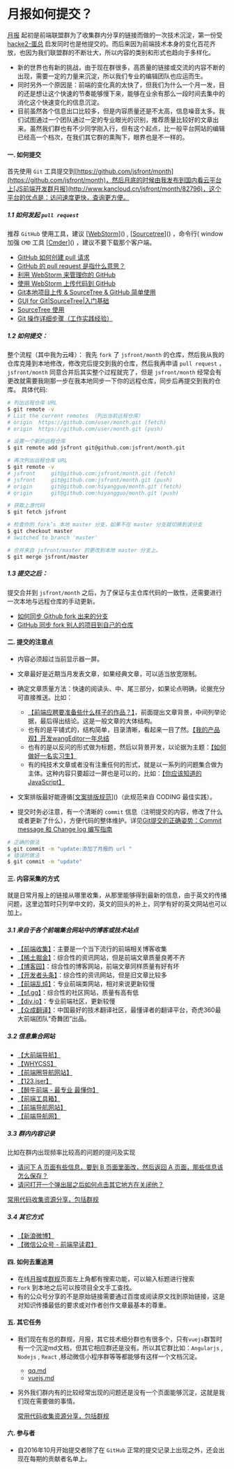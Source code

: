 # 月报如何提交？

[月报](https://github.com/jsfront/month) 起初是前端联盟群为了收集群内分享的链接而做的一次技术沉淀，第一份受 [hacke2-蛋总](http://www.hacke2.cn/) 启发同时也是他提交的。而后来因为前端技术本身的变化百花齐放，也因为我们联盟群的不断壮大，所以内容的类别和形式也趋向于多样化。

- 新的世界也有新的挑战，由于现在群很多，高质量的链接或交流的内容不断的出现，需要一定的力量来沉淀，所以我们专业的编辑团队也应运而生。
- 同时另外一个原因是：前端的变化真的太快了，但我们为什么一个月一发，目的还是想让这个快速的节奏能够慢下来，能够在业余有那么一段时间去集中的消化这个快速变化的信息沉淀。
- 目前虽然各个信息出口比较多，但是内容质量还是不太高，信息噪音太多。我们试图通过一个团队通过一定的专业眼光的识别，推荐质量比较好的文章出来。虽然我们群也有不少同学刚入行，但有这个起点，比一般平台网站的编辑已经高一个档次，在我们其它群的熏陶下，眼界也是不一样的。

#### 一. 如何提交
首先使用 `Git` 工具提交到[https://github.com/jsfront/month](https://github.com/jsfront/month)，然后月底的时候由我发布到国内看云平台上[JS前端开发群月报](http://www.kancloud.cn/jsfront/month/82796)，这个平台的优点是：访问速度更快，查询更方便。

##### 1.1 如何发起 `pull request`

推荐 `GitHub` 使用工具，建议 [[WebStorm][webstorm-download]]() , [[Sourcetree][sourcetree-download]]() ，命令行( window 加强 `CMD` 工具 [[Cmder][cmder-home]]() ，建议不要下载那个客户端。

- [GitHub 如何创建 pull 请求](https://github.com/waylau/github-help/blob/master/Creating%20a%20pull%20request%20%E5%88%9B%E5%BB%BA%20pull%20%E8%AF%B7%E6%B1%82.md)
- [GitHub 的 pull request 是指什么意思？](https://www.zhihu.com/question/21682976)
- [利用 WebStorm 来管理你的 GitHub](http://www.mrfangge.com/how-to-use-webstorm-to-manage-your-github/)
- [使用 WebStorm 上传代码到 GitHub](http://www.jianshu.com/p/752613f4b1c9)
- [Git本地项目上传 & SourceTree & GitHub 简单使用](http://www.blogs8.cn/posts/Au2te07)
- [GUI for Git|SourceTree|入门基础](http://www.jianshu.com/p/be9f0484af9d)
- [SourceTree 使用](http://blog.sina.com.cn/s/blog_a3c770670102uywk.html)
- [Git 操作详细步骤（工作实践经验）](http://www.jianshu.com/p/60fac8b97465)


##### 1.2 如何提交：

整个流程（其中我为云峰）：
我先 `fork` 了 `jsfront/month` 的仓库，然后我从我的仓库克隆到本地修改，修改完后提交到我的仓库，然后我再申请 `pull request` ，`jsfront/month` 同意合并后其实整个过程就完了，但是 `jsfront/month` 经常会有更改就需要我刚那一步在我本地同步一下你的远程仓库，同步后再提交到我的仓库。
具体代码:
```bash
# 列出远程仓库 URL
$ git remote -v
# List the current remotes （列出当前远程仓库）
# origin  https://github.com/user/month.git (fetch)
# origin  https://github.com/user/month.git (push)

# 设置一个新的远程仓库
$ git remote add jsfront git@github.com:jsfront/month.git

# 再次列出远程仓库 URL
$ git remote -v
# jsfront     git@github.com:jsfront/month.git (fetch)
# jsfront     git@github.com:jsfront/month.git (push)
# origin      git@github.com:hiyangguo/month.git (fetch)
# origin      git@github.com:hiyangguo/month.git (push)

# 获取上游代码
$ git fetch jsfront

# 检查你的 fork’s 本地 master 分支，如果不在 master 分支就切换到该分支
$ git checkout master
# Switched to branch 'master'

# 合并来自 jsfront/master 的更改到本地 master 分支上。
$ git merge jsfront/master
```

##### 1.3 提交之后：

提交合并到 `jsfront/month` 之后，为了保证与主仓库代码的一致性，还需要进行一次本地与远程仓库的手动更新。

- [如何同步 Github fork 出来的分支](http://jinlong.github.io/2015/10/12/syncing-a-fork/)
- [GitHub 同步 fork 别人的项目到自己的仓库](https://segmentfault.com/a/1190000003703918)


#### 二. 提交的注意点

- 内容必须超过当前显示器一屏。
- 文章最好是近期当月发表文章，如果经典文章，可以适当放宽限制。
- 确定文章质量方法：快速的阅读头、中、尾三部分，如果论点明确，论据充分可直接推送。比如：

    - [【前端应聘要准备些什么样子的作品？】](http://www.cnblogs.com/jikey/p/4922595.html)，前面提出文章背景，中间列举论据，最后得出结论。这是一般文章的大体结构。
    - 也有的是平铺式的，结构简单，目录清晰，看起来一目了然。[【我的产品观】开发wangEditor一年总结](http://www.cnblogs.com/wangfupeng1988/p/4931999.html)
    - 也有的是以反问的形式做为标题，然后以背景开发，以论据为主题：[【如何做好一名实习生】](http://www.cnblogs.com/hustskyking/p/how-to-be-an-excellent-intern.html)
    - 有的纯技术文章或者没有注重任何的形式，就是以一系列的问题集合做为主体。这种内容只要超过一屏也是可以的，比如：[【你应该知道的JavaScript】](http://youbookee.com/2016/08/30/js-you-should-know/)
- 文案排版最好能遵循[[文案排版规范][coding-copy-writing]]()（此规范来自 CODING 最佳实践）。
- 提交时务必注意，有一个清晰的 `commit` 信息（注明提交的内容，修改了什么或者更新了什么），方便代码的整体维护。详见[Git提交的正确姿势：Commit message 和 Change log 编写指南](https://mp.weixin.qq.com/s?__biz=MzA4MjU5NTY0NA==&mid=401840568&idx=1&sn=051879b73f32ab7bcbcfc2e3cdd85f07&scene=1&srcid=0107l8avY4frKW3kfhaIUoNY&key=41ecb04b0511100344d280ce4225cc8c4d97599af475ef134186f7df3a7b8ace7e0e2eebc59d96ca00d6c9abf1ebf9e2&ascene=0&uin=MjAyNzY1NTU%3D&devicetype=iMac+MacBookPro12%2C1+OSX+OSX+10.11.2+build(15C50)&version=11020201&pass_ticket=ymbjwf7oU6CeUuxBIkhi0U6TOA5EP5ZWHXbpm6NVy%2FY%3D)
```bash
# 正确的做法
$ git commit -m "update:添加了月报的 url "
# 错误的做法
$ git commit -m "update"
```

#### 三. 内容采集的方式
就是日常月报上的链接从哪里收集，从那里能够得到最新的信息，由于英文的传播问题，这里边暂时只列举中文的，英文的回头的补上，同学有好的英文网站也可以加上。

##### 3.1 来自于各个前端集合网站中的博客或技术站点

- [【前端收集】](https://github.com/jikeytang/front-end-collect)：主要是一个当下流行的前端相关博客收集
- [【稀土掘金】](http://gold.xitu.io/#/)：综合性的资讯网站，但是前端文章质量良莠不齐
- [【博客园】](http://www.cnblogs.com/)：综合性的博客网站，前端文章同样质量有好有坏
- [【开发者头条】](https://toutiao.io/)：综合性的资讯网站，但是旧文章比较多
- [【前端乱炖】](http://www.html-js.com/)：专业前端类网站，相对来说更新较慢
- [【sf.gg】](https://segmentfault.com/)：综合性的社区网站，质量有高有低
- [【div.io】](http://div.io/)：专业前端社区，更新较慢
- [【众成翻译】](http://www.zcfy.cc/)：中国最好的技术翻译社区，最懂译者的翻译平台，奇虎360最大前端团队“奇舞团”出品。

##### 3.2 信息集合网站

- [【大前端导航】](http://www.daqianduan.com/nav)
- [【WHYCSS】](http://whycss.com/)
- [【前端圈导航网站】](http://sentsin.com/daohang/)
- [【123.jser】](http://123.jser.us/)
- [【醉牛前端 - 最专业  最懂你】](http://f2er.club/)
- [【前端工具箱】](https://www.awesomes.cn/)
- [【前端导航网站】](http://fenav.com/#/index)
- [【前端导航网】](http://jsdig.com/)

##### 3.3 群内内容记录
比如在群内出现频率比较高的问题的提问及实现

- [请问下 A 页面有些信息，要到 B 页面里面改，然后返回 A 页面，那些信息该怎么保存？]()
- [请问打开一个弹出层之后如何点击其它地方在关闭他？]()

[常用代码收集资源分享，包括群规](https://github.com/jsfront/src)

##### 3.4 其它方式

- [【新浪微博】](http://www.weibo.com)
- [【微信公众号 - 前端早读君】]()

#### 四. 如何去重追溯

- 在线[月报](http://www.kancloud.cn/jsfront/month/82796)或[群规](http://www.kancloud.cn/jikeytang/qq/87646)页面左上角都有搜索功能，可以输入标题进行搜索
- `Fork` 到本地之后可以按项目全文手工查找。
- 有的公众号分享的不是原始链接需要通过百度或阅读原文找到原始链接，这是对知识传播最低的要求或对作者创作文章最基本的尊重。

#### 五. 其它任务

- 我们现在有总的群规，月报，其它技术细分群也有很多个，只有`vuejs`群暂时有一个沉淀md文档，但其它相应群还是没有。所以其它群比如：`Angularjs` , `Nodejs` , `React` ,移动微信小程序群等等都能够有这样一个文档沉淀。

    - [qq.md](https://github.com/jsfront/src/blob/master/qq.md)
    - [vuejs.md](https://github.com/jsfront/src/blob/master/vuejs.md)

- 另外我们群内有的比较经常出现的问题还是没有一个页面能够沉淀，这就是我们现在需要做的事情。

    [常用代码收集资源分享，包括群规](https://github.com/jsfront/src)

#### 六. 参与者

- 自2016年10月开始提交者除了在 `GitHub` 正常的提交记录上出现之外，还会出现在每期的贡献者名单上。


[webstorm-download]:https://www.jetbrains.com/webstorm/
[sourcetree-download]:https://www.sourcetreeapp.com/
[cmder-home]:http://cmder.net/
[coding-copy-writing]:https://open.coding.net/copywriting.html